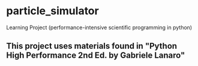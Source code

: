 # particle_simulator
Learning Project (performance-intensive scientific programming in python)

## This project uses materials found in "Python High Performance 2nd Ed. by Gabriele Lanaro"
